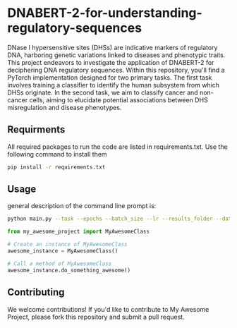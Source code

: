 # DNABERT-2-for-understanding-regulatory-sequences
DNase I hypersensitive sites (DHSs) are indicative markers of regulatory DNA, harboring genetic variations linked to diseases and phenotypic traits. This project endeavors to investigate the application of DNABERT-2 for deciphering DNA regulatory sequences. Within this repository, you'll find a PyTorch implementation designed for two primary tasks. The first task involves training a classifier to identify the human subsystem from which DHSs originate. In the second task, we aim to classify cancer and non-cancer cells, aiming to elucidate potential associations between DHS misregulation and disease phenotypes.

## Requirments

All required packages to run the code are listed in requirements.txt. Use the following command to install them

```bash
pip install -r requirements.txt
```

## Usage

general description of the command line prompt is:
```bash
python main.py --task --epochs --batch_size --lr --results_folder --data_dir
```
```python
from my_awesome_project import MyAwesomeClass

# Create an instance of MyAwesomeClass
awesome_instance = MyAwesomeClass()

# Call a method of MyAwesomeClass
awesome_instance.do_something_awesome()
```

## Contributing

We welcome contributions! If you'd like to contribute to My Awesome Project, please fork this repository and submit a pull request.
